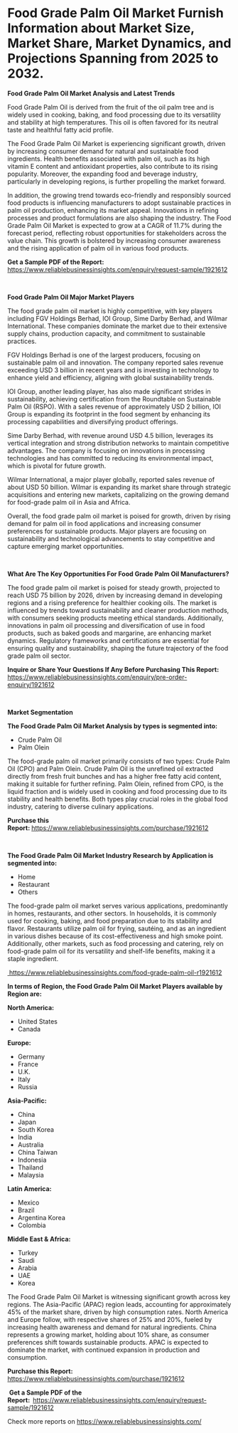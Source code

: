 <p><h1>Food Grade Palm Oil Market Furnish Information about Market Size, Market Share, Market Dynamics, and Projections Spanning from 2025 to 2032.</h1></p><p><strong>Food Grade Palm Oil Market Analysis and Latest Trends</strong></p>
<p><p>Food Grade Palm Oil is derived from the fruit of the oil palm tree and is widely used in cooking, baking, and food processing due to its versatility and stability at high temperatures. This oil is often favored for its neutral taste and healthful fatty acid profile. </p><p>The Food Grade Palm Oil Market is experiencing significant growth, driven by increasing consumer demand for natural and sustainable food ingredients. Health benefits associated with palm oil, such as its high vitamin E content and antioxidant properties, also contribute to its rising popularity. Moreover, the expanding food and beverage industry, particularly in developing regions, is further propelling the market forward.</p><p>In addition, the growing trend towards eco-friendly and responsibly sourced food products is influencing manufacturers to adopt sustainable practices in palm oil production, enhancing its market appeal. Innovations in refining processes and product formulations are also shaping the industry. The Food Grade Palm Oil Market is expected to grow at a CAGR of 11.7% during the forecast period, reflecting robust opportunities for stakeholders across the value chain. This growth is bolstered by increasing consumer awareness and the rising application of palm oil in various food products.</p></p>
<p><strong>Get a Sample PDF of the Report:&nbsp;</strong> <a href="https://www.reliablebusinessinsights.com/enquiry/request-sample/1921612?utm_campaign=3383&utm_medium=2&utm_source=Github&utm_content=ia&utm_term=07042025&utm_id=food-grade-palm-oil">https://www.reliablebusinessinsights.com/enquiry/request-sample/1921612</a></p>
<p>&nbsp;</p>
<p><strong>Food Grade Palm Oil Major Market Players</strong></p>
<p><p>The food grade palm oil market is highly competitive, with key players including FGV Holdings Berhad, IOI Group, Sime Darby Berhad, and Wilmar International. These companies dominate the market due to their extensive supply chains, production capacity, and commitment to sustainable practices.</p><p>FGV Holdings Berhad is one of the largest producers, focusing on sustainable palm oil and innovation. The company reported sales revenue exceeding USD 3 billion in recent years and is investing in technology to enhance yield and efficiency, aligning with global sustainability trends.</p><p>IOI Group, another leading player, has also made significant strides in sustainability, achieving certification from the Roundtable on Sustainable Palm Oil (RSPO). With a sales revenue of approximately USD 2 billion, IOI Group is expanding its footprint in the food segment by enhancing its processing capabilities and diversifying product offerings.</p><p>Sime Darby Berhad, with revenue around USD 4.5 billion, leverages its vertical integration and strong distribution networks to maintain competitive advantages. The company is focusing on innovations in processing technologies and has committed to reducing its environmental impact, which is pivotal for future growth.</p><p>Wilmar International, a major player globally, reported sales revenue of about USD 50 billion. Wilmar is expanding its market share through strategic acquisitions and entering new markets, capitalizing on the growing demand for food-grade palm oil in Asia and Africa.</p><p>Overall, the food grade palm oil market is poised for growth, driven by rising demand for palm oil in food applications and increasing consumer preferences for sustainable products. Major players are focusing on sustainability and technological advancements to stay competitive and capture emerging market opportunities.</p></p>
<p>&nbsp;</p>
<p><strong>What Are The Key Opportunities For Food Grade Palm Oil Manufacturers?</strong></p>
<p><p>The food grade palm oil market is poised for steady growth, projected to reach USD 75 billion by 2026, driven by increasing demand in developing regions and a rising preference for healthier cooking oils. The market is influenced by trends toward sustainability and cleaner production methods, with consumers seeking products meeting ethical standards. Additionally, innovations in palm oil processing and diversification of use in food products, such as baked goods and margarine, are enhancing market dynamics. Regulatory frameworks and certifications are essential for ensuring quality and sustainability, shaping the future trajectory of the food grade palm oil sector.</p></p>
<p><strong>Inquire or Share Your Questions If Any Before Purchasing This Report:</strong> <a href="https://www.reliablebusinessinsights.com/enquiry/pre-order-enquiry/1921612?utm_campaign=3383&utm_medium=2&utm_source=Github&utm_content=ia&utm_term=07042025&utm_id=food-grade-palm-oil">https://www.reliablebusinessinsights.com/enquiry/pre-order-enquiry/1921612</a></p>
<p>&nbsp;</p>
<p><strong>Market Segmentation</strong></p>
<p><strong>The Food Grade Palm Oil Market Analysis by types is segmented into:</strong></p>
<p><ul><li>Crude Palm Oil</li><li>Palm Olein</li></ul></p>
<p><p>The food-grade palm oil market primarily consists of two types: Crude Palm Oil (CPO) and Palm Olein. Crude Palm Oil is the unrefined oil extracted directly from fresh fruit bunches and has a higher free fatty acid content, making it suitable for further refining. Palm Olein, refined from CPO, is the liquid fraction and is widely used in cooking and food processing due to its stability and health benefits. Both types play crucial roles in the global food industry, catering to diverse culinary applications.</p></p>
<p><strong>Purchase this Report:&nbsp;</strong><a href="https://www.reliablebusinessinsights.com/purchase/1921612?utm_campaign=3383&utm_medium=2&utm_source=Github&utm_content=ia&utm_term=07042025&utm_id=food-grade-palm-oil">https://www.reliablebusinessinsights.com/purchase/1921612</a></p>
<p>&nbsp;</p>
<p><strong>The Food Grade Palm Oil Market Industry Research by Application is segmented into:</strong></p>
<p><ul><li>Home</li><li>Restaurant</li><li>Others</li></ul></p>
<p><p>The food-grade palm oil market serves various applications, predominantly in homes, restaurants, and other sectors. In households, it is commonly used for cooking, baking, and food preparation due to its stability and flavor. Restaurants utilize palm oil for frying, sautéing, and as an ingredient in various dishes because of its cost-effectiveness and high smoke point. Additionally, other markets, such as food processing and catering, rely on food-grade palm oil for its versatility and shelf-life benefits, making it a staple ingredient.</p></p>
<p><a href="https://www.reliablebusinessinsights.com/food-grade-palm-oil-r1921612?utm_campaign=3383&utm_medium=2&utm_source=Github&utm_content=ia&utm_term=07042025&utm_id=food-grade-palm-oil">&nbsp;https://www.reliablebusinessinsights.com/food-grade-palm-oil-r1921612</a></p>
<p><strong>In terms of Region, the Food Grade Palm Oil Market Players available by Region are:</strong></p>
<p>
    <p> <strong> North America: </strong>
        <ul>
            <li>United States</li>
            <li>Canada</li>
        </ul>
        </p> 
    <p> <strong> Europe: </strong>
        <ul>
            <li>Germany</li>
            <li>France</li>
            <li>U.K.</li>
            <li>Italy</li>
            <li>Russia</li>
        </ul>
        </p> 
    <p> <strong> Asia-Pacific: </strong>
        <ul>
            <li>China</li>
            <li>Japan</li>
            <li>South Korea</li>
            <li>India</li>
            <li>Australia</li>
            <li>China Taiwan</li>
            <li>Indonesia</li>
            <li>Thailand</li>
            <li>Malaysia</li>
        </ul>
        </p> 
    <p> <strong> Latin America: </strong>
        <ul>
            <li>Mexico</li>
            <li>Brazil</li>
            <li>Argentina Korea</li>
            <li>Colombia</li>
        </ul>
        </p> 
    <p> <strong> Middle East & Africa: </strong>
        <ul>
            <li>Turkey</li>
            <li>Saudi</li>
            <li>Arabia</li>
            <li>UAE</li>
            <li>Korea</li>
        </ul>
    </p>
    </p>
<p><p>The Food Grade Palm Oil Market is witnessing significant growth across key regions. The Asia-Pacific (APAC) region leads, accounting for approximately 45% of the market share, driven by high consumption rates. North America and Europe follow, with respective shares of 25% and 20%, fueled by increasing health awareness and demand for natural ingredients. China represents a growing market, holding about 10% share, as consumer preferences shift towards sustainable products. APAC is expected to dominate the market, with continued expansion in production and consumption.</p></p>
<p><strong>Purchase this Report: </strong><a href="https://www.reliablebusinessinsights.com/purchase/1921612?utm_campaign=3383&utm_medium=2&utm_source=Github&utm_content=ia&utm_term=07042025&utm_id=food-grade-palm-oil">https://www.reliablebusinessinsights.com/purchase/1921612</a></p>
<p>&nbsp;<strong>Get a Sample PDF of the Report:&nbsp;&nbsp;</strong><a href="https://www.reliablebusinessinsights.com/enquiry/request-sample/1921612?utm_campaign=3383&utm_medium=2&utm_source=Github&utm_content=ia&utm_term=07042025&utm_id=food-grade-palm-oil">https://www.reliablebusinessinsights.com/enquiry/request-sample/1921612</a></p>
<p><strong></strong></p>
<p>Check more reports on <a href="https://www.reliablebusinessinsights.com/?utm_campaign=3383&utm_medium=2&utm_source=Github&utm_content=ia&utm_term=07042025&utm_id=food-grade-palm-oil">https://www.reliablebusinessinsights.com/</a></p>